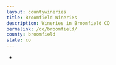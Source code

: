 ```yaml
---
layout: countywineries
title: Broomfield Wineries
description: Wineries in Broomfield CO
permalink: /co/broomfield/
county: broomfield
state: co
---
```

-
